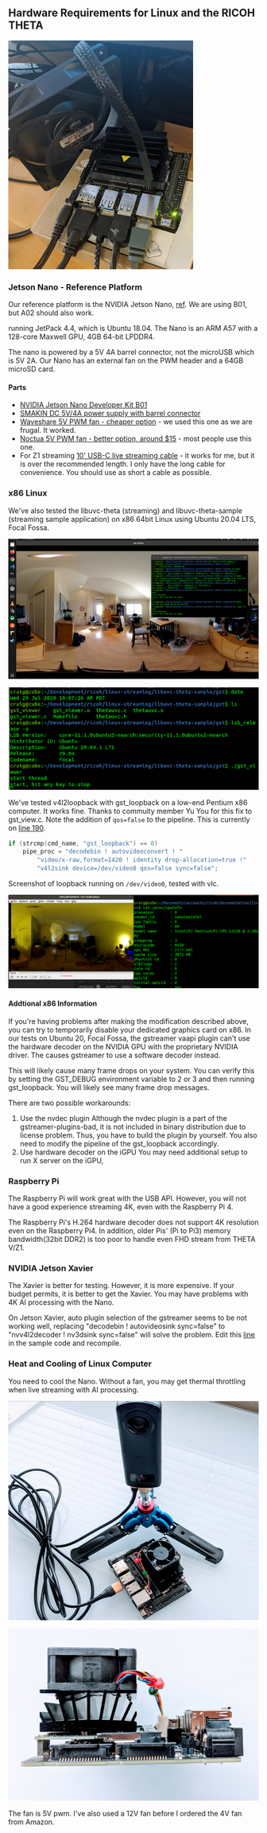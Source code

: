 ## Hardware Requirements for Linux and the RICOH THETA

![nano with fan](images/usb_api/nano_fan.jpeg)

### Jetson Nano - Reference Platform

Our reference platform is the NVIDIA Jetson Nano,
[ref](https://developer.nvidia.com/embedded/jetson-nano-developer-kit). 
We are using B01, but A02 should also work. 

running JetPack 4.4, which is Ubuntu 18.04.
The Nano is an ARM A57 with a 128-core Maxwell GPU,
4GB 64-bit LPDDR4.


The nano is powered by a 5V 4A barrel connector,
not the microUSB which is 5V 2A.  Our Nano has
an external fan on the PWM header and a 64GB
microSD card.

#### Parts

* [NVIDIA Jetson Nano Developer Kit B01](https://amzn.to/3396bbI)
* [SMAKIN DC 5V/4A power supply with barrel connector](https://amzn.to/3290mvu)
* [Waveshare 5V PWM fan - cheaper option](https://amzn.to/3h9A3cT) - we used this one as we are frugal.  It worked. 
* [Noctua 5V PWM fan - better option, around $15](https://amzn.to/3m1IDxT) - most people use this one.
* For Z1 streaming [10' USB-C live streaming cable](https://amzn.to/328P6za) - it works for me,
but it is over the recommended length.  I only have the long cable for convenience. You
should use as short a cable as possible. 

### x86 Linux

We've also tested the libuvc-theta (streaming) and
libuvc-theta-sample (streaming sample application)
on x86 64bit Linux using Ubuntu 20.04 LTS, Focal Fossa.

![x86 screenshot](images/usb_api/x86.jpeg)

![x86 system info](images/usb_api/x86_system.png)

We've tested v4l2loopback with gst_loopback on a low-end Pentium
x86 computer.  It works fine.  Thanks to commuity member Yu You
for this fix to gst_view.c.  Note the addition of `qos=false` to
the pipeline.  This is currently on 
[line 190](https://github.com/ricohapi/libuvc-theta-sample/blob/f8c3caa32bf996b29c741827bd552be605e3e2e2/gst/gst_viewer.c#L190).

```c
if (strcmp(cmd_name, "gst_loopback") == 0)
    pipe_proc = "decodebin ! autovideoconvert ! "
        "video/x-raw,format=I420 ! identity drop-allocation=true !"
        "v4l2sink device=/dev/video0 qos=false sync=false";
```

Screenshot of loopback running on `/dev/video0`, tested with vlc.

![x86 and vlc](images/hardware/x_86.png)



#### Addtional x86 Information

If you're having problems after making the modification
described above, you can try to temporarily disable your
dedicated graphics card on x86. In our tests on Ubuntu 20, Focal Fossa, the gstreamer vaapi plugin can't use the hardware decoder on the NVIDIA GPU with the proprietary NVIDIA driver. The causes gstreamer to use a software decoder instead.

This will likely cause many frame drops on your system. You can verify this by setting the GST_DEBUG environment variable to 2 or 3 and then running gst_loopback. You will likely see many frame drop messages.

There are two possible workarounds:

1. Use the nvdec plugin Although the nvdec plugin is a part of the gstreamer-plugins-bad, it is not included in binary distribution due to license problem. Thus, you have to build the plugin by yourself. You also need to modify the pipeline of the gst_loopback accordingly.
2. Use hardware decoder on the iGPU You may need additional setup to run X server on the iGPU,



### Raspberry Pi

The Raspberry Pi will work great with the USB API.  However, you 
will not have a good experience streaming 4K, even with the 
Raspberry Pi 4.

The Raspberry Pi's H.264 hardware decoder does not support 4K resolution even on the Raspberry Pi4. In addition, older Pis' (Pi to Pi3) memory bandwidth(32bit DDR2) is too poor to handle even FHD stream from THETA V/Z1.

### NVIDIA Jetson Xavier

The Xavier is better for testing.  However, it is more expensive.  If your 
budget permits, it is better to get the Xavier.  You may have problems
with 4K AI processing with the Nano.

On Jetson Xavier, auto plugin selection of the gstreamer seems to be not working well, replacing "decodebin ! autovideosink sync=false" to "nvv4l2decoder ! nv3dsink sync=false" will solve the problem. Edit this 
[line](https://github.com/ricohapi/libuvc-theta-sample/blob/f8c3caa32bf996b29c741827bd552be605e3e2e2/gst/gst_viewer.c#L192) in the sample code and recompile.

### Heat and Cooling of Linux Computer

You need to cool the Nano.  Without a fan, you may get thermal 
throttling when live streaming
with AI processing. 

![nano with fan](images/hardware/cooling_nano.png)

![nano with fan mount](images/hardware/fan_mount.png)

The fan is 5V pwm.  I've also used a 12V fan before I
ordered the 4V fan from Amazon.

